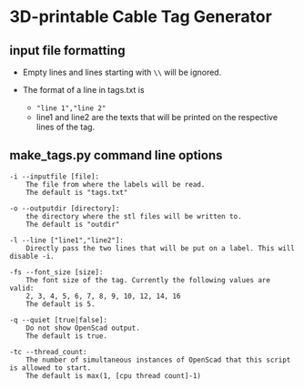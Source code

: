 # 3D-printable Cable Tag Generator

## input file formatting

* Empty lines and lines starting with `\\` will be ignored.

* The format of a line in tags.txt is
  * `"line 1","line 2"`
  * line1 and line2 are the texts that will be printed on the respective lines of the tag.

## make_tags.py command line options

    -i --inputfile [file]:
        The file from where the labels will be read.
        The default is "tags.txt"
    
    -o --outputdir [directory]:
        the directory where the stl files will be written to.
        The default is "outdir"
    
    -l --line ["line1","line2"]:
        Directly pass the two lines that will be put on a label. This will disable -i.

    -fs --font_size [size]:
        The font size of the tag. Currently the following values are valid:
        2, 3, 4, 5, 6, 7, 8, 9, 10, 12, 14, 16
        The default is 5.

    -q --quiet [true|false]:
        Do not show OpenScad output.
        The default is true.

    -tc --thread_count:
        The number of simultaneous instances of OpenScad that this script is allowed to start.
        The default is max(1, [cpu thread count]-1)
